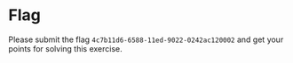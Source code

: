 # Flag
Please submit the flag ```4c7b11d6-6588-11ed-9022-0242ac120002``` and get your points for solving this exercise.